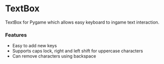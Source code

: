 # TextBox
TextBox for Pygame which allows easy keyboard to ingame text interaction.

### Features
- Easy to add new keys
- Supports caps lock, right and left shift for uppercase characters
- Can remove characters using backspace
